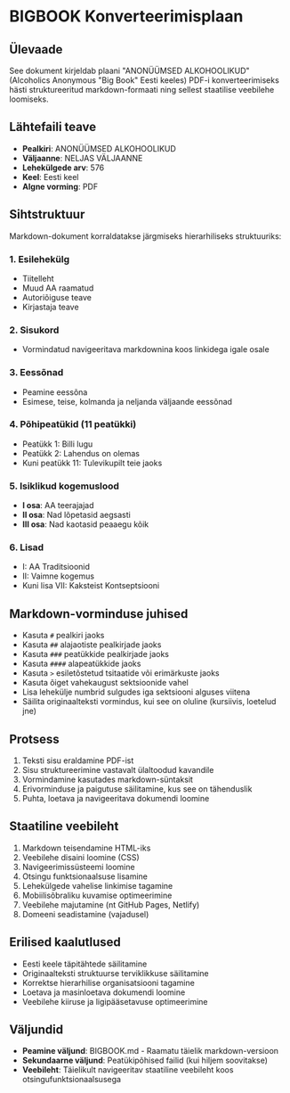 # BIGBOOK Konverteerimisplaan

## Ülevaade

See dokument kirjeldab plaani "ANONÜÜMSED ALKOHOOLIKUD" (Alcoholics Anonymous "Big Book" Eesti keeles) PDF-i konverteerimiseks hästi struktureeritud markdown-formaati ning sellest staatilise veebilehe loomiseks.

## Lähtefaili teave

- **Pealkiri**: ANONÜÜMSED ALKOHOOLIKUD
- **Väljaanne**: NELJAS VÄLJAANNE
- **Lehekülgede arv**: 576
- **Keel**: Eesti keel
- **Algne vorming**: PDF

## Sihtstruktuur

Markdown-dokument korraldatakse järgmiseks hierarhiliseks struktuuriks:

### 1. Esilehekülg

- Tiitelleht
- Muud AA raamatud
- Autoriõiguse teave
- Kirjastaja teave

### 2. Sisukord

- Vormindatud navigeeritava markdownina koos linkidega igale osale

### 3. Eessõnad

- Peamine eessõna
- Esimese, teise, kolmanda ja neljanda väljaande eessõnad

### 4. Põhipeatükid (11 peatükki)

- Peatükk 1: Billi lugu
- Peatükk 2: Lahendus on olemas
- Kuni peatükk 11: Tulevikupilt teie jaoks

### 5. Isiklikud kogemuslood

- **I osa**: AA teerajajad
- **II osa**: Nad lõpetasid aegsasti
- **III osa**: Nad kaotasid peaaegu kõik

### 6. Lisad

- I: AA Traditsioonid
- II: Vaimne kogemus
- Kuni lisa VII: Kaksteist Kontseptsiooni

## Markdown-vorminduse juhised

- Kasuta `#` pealkiri jaoks
- Kasuta `##` alajaotiste pealkirjade jaoks
- Kasuta `###` peatükkide pealkirjade jaoks
- Kasuta `####` alapeatükkide jaoks
- Kasuta `>` esiletõstetud tsitaatide või erimärkuste jaoks
- Kasuta õiget vahekaugust sektsioonide vahel
- Lisa lehekülje numbrid sulgudes iga sektsiooni alguses viitena
- Säilita originaalteksti vormindus, kui see on oluline (kursiivis, loetelud jne)

## Protsess

1. Teksti sisu eraldamine PDF-ist
2. Sisu struktureerimine vastavalt ülaltoodud kavandile
3. Vormindamine kasutades markdown-süntaksit
4. Erivorminduse ja paigutuse säilitamine, kus see on tähenduslik
5. Puhta, loetava ja navigeeritava dokumendi loomine

## Staatiline veebileht

1. Markdown teisendamine HTML-iks
2. Veebilehe disaini loomine (CSS)
3. Navigeerimissüsteemi loomine
4. Otsingu funktsionaalsuse lisamine
5. Lehekülgede vahelise linkimise tagamine
6. Mobiilisõbraliku kuvamise optimeerimine
7. Veebilehe majutamine (nt GitHub Pages, Netlify)
8. Domeeni seadistamine (vajadusel)

## Erilised kaalutlused

- Eesti keele täpitähtede säilitamine
- Originaalteksti struktuurse terviklikkuse säilitamine
- Korrektse hierarhilise organisatsiooni tagamine
- Loetava ja masinloetava dokumendi loomine
- Veebilehe kiiruse ja ligipääsetavuse optimeerimine

## Väljundid

- **Peamine väljund**: BIGBOOK.md - Raamatu täielik markdown-versioon
- **Sekundaarne väljund**: Peatükipõhised failid (kui hiljem soovitakse)
- **Veebileht**: Täielikult navigeeritav staatiline veebileht koos otsingufunktsionaalsusega
